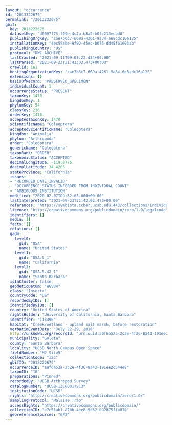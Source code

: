 ```yaml
---
layout: "occurrence"
id: "2013222675"
permalink: "/2013222675"
gbif:
  key: 2013222675
  datasetKey: "d6097f75-f99e-4c2a-b8a5-b0fc213ecbd0"
  publishingOrgKey: "cae7b6c7-669a-4261-9a34-6e8cdc16a125"
  installationKey: "4ec55ebe-9f92-45ec-b076-dd45f61003ab"
  publishingCountry: "US"
  protocol: "DWC_ARCHIVE"
  lastCrawled: "2021-09-11T09:05:22.434+00:00"
  lastParsed: "2021-09-23T21:42:02.473+00:00"
  crawlId: 161
  hostingOrganizationKey: "cae7b6c7-669a-4261-9a34-6e8cdc16a125"
  extensions: {}
  basisOfRecord: "PRESERVED_SPECIMEN"
  individualCount: 1
  occurrenceStatus: "PRESENT"
  taxonKey: 1470
  kingdomKey: 1
  phylumKey: 54
  classKey: 216
  orderKey: 1470
  acceptedTaxonKey: 1470
  scientificName: "Coleoptera"
  acceptedScientificName: "Coleoptera"
  kingdom: "Animalia"
  phylum: "Arthropoda"
  order: "Coleoptera"
  genericName: "Coleoptera"
  taxonRank: "ORDER"
  taxonomicStatus: "ACCEPTED"
  decimalLongitude: -119.8776
  decimalLatitude: 34.4205
  stateProvince: "California"
  issues:
  - "RECORDED_DATE_INVALID"
  - "OCCURRENCE_STATUS_INFERRED_FROM_INDIVIDUAL_COUNT"
  - "AMBIGUOUS_INSTITUTION"
  modified: "2020-02-07T09:32:05.000+00:00"
  lastInterpreted: "2021-09-23T21:42:02.473+00:00"
  references: "https://symbiota.ccber.ucsb.edu:443/collections/individual/index.php?occid=113496"
  license: "http://creativecommons.org/publicdomain/zero/1.0/legalcode"
  identifiers: []
  media: []
  facts: []
  relations: []
  gadm:
    level0:
      gid: "USA"
      name: "United States"
    level1:
      gid: "USA.5_1"
      name: "California"
    level2:
      gid: "USA.5.42_1"
      name: "Santa Barbara"
  isInCluster: false
  geodeticDatum: "WGS84"
  class: "Insecta"
  countryCode: "US"
  recordedByIDs: []
  identifiedByIDs: []
  country: "United States of America"
  rightsHolder: "University of California, Santa Barbara"
  identifier: "113496"
  habitat: "Creek/wetland - upland salt marsh, before restoration"
  verbatimEventDate: "July 22-29, 2016"
  http://unknown.org/recordId: "urn:uuid:a0f6a52a-2c2e-4f36-8a43-191ee2c544e8"
  municipality: "Goleta"
  county: "Santa Barbara"
  locality: "UCSB North Campus Open Space"
  fieldNumber: "M2-Site5"
  collectionCode: "IZC"
  gbifID: "2013222675"
  occurrenceID: "a0f6a52a-2c2e-4f36-8a43-191ee2c544e8"
  taxonID: "18"
  preparations: "Pinned"
  recordedBy: "UCSB Arthropod Survey"
  catalogNumber: "UCSB-IZC00017913"
  institutionCode: "UCSB"
  rights: "http://creativecommons.org/publicdomain/zero/1.0/"
  samplingProtocol: "Malaise Trap"
  accessRights: "https://creativecommons.org/publicdomain/"
  collectionID: "e7c51ab1-870b-4ee8-9d62-092875ffa870"
  georeferenceSources: "GPS"
---
```

